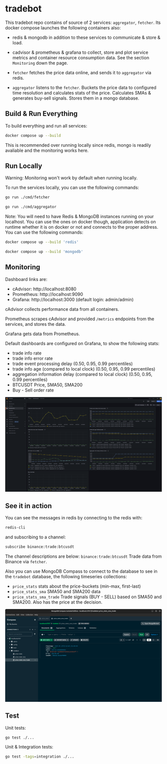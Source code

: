 # tradebot

This tradebot repo contains of source of 2 services: `aggregator`, `fetcher`.
Its docker compose launches the following containers also:
- redis & mongodb in addition to these services to communicate & store & load.
- cadvisor & prometheus & grafana to collect, store and plot service metrics and container resource consumption data. See the section `Monitoring` down the page.

- `fetcher` fetches the price data online, and sends it to `aggregator` via redis.
- `aggregator` listens to the `fetcher`. Buckets the price data to configured time resolution and calculates stats of the price. Calculates SMAs & generates buy-sell signals. Stores them in a mongo database.

## Build & Run Everything

To build everything and run all services:

```bash
docker compose up --build
```

This is recommended over running locally since redis, mongo is readily avaliable and the monitoring works here.

## Run Locally

Warning: Monitoring won't work by default when running locally.

To run the services locally, you can use the following commands:

```bash
go run ./cmd/fetcher
```
```bash
go run ./cmd/aggregator
```

Note: You will need to have Redis & MongoDB instances running on your localhost. You can use the ones on docker though, application detects on runtime whether it is on docker or not and connects to the proper address. You can use the following commands:

```bash
docker compose up --build 'redis'
```
```bash
docker compose up --build 'mongodb'
```

## Monitoring

Dashboard links are:
- cAdvisor: http://localhost:8080
- Prometheus: http://localhost:9090
- Grafana: http://localhost:3000 (default login: admin/admin)

cAdvisor collects performance data from all containers.

Prometheus scrapes cAdvisor and provided `/metrics` endpoints from the services, and stores the data.

Grafana gets data from Prometheus.

Default dashboards are configured on Grafana, to show the following stats:
- trade info rate
- trade info error rate
- trade event processing delay (0.50, 0.95, 0.99 percentiles)
- trade info age (compared to local clock) (0.50, 0.95, 0.99 percentiles)
- aggregation information delay (compared to local clock) (0.50, 0.95, 0.99 percentiles)
- BTCUSDT Price, SMA50, SMA200
- Buy - Sell order rate

![Dashboard screenshot showing the mentioned plots](https://github.com/kaanureyen/tradebot/blob/main/doc/dashboard.png?raw=true)

## See it in action

You can see the messages in redis by connecting to the redis with:

```bash
redis-cli
```

and subscribing to a channel:
```bash
subscribe binance:trade:btcusdt
```

The channel descriptions are below:
`binance:trade:btcusdt` Trade data from Binance via `fetcher`.

Also you can use MongoDB Compass to connect to the database to see in the `tradebot` database, the following timeseries collections:
- `price_stats` stats about the price-buckets (min-max, first-last)
- `price_stats_sma` SMA50 and SMA200 data
- `price_stats_sma_trade` Trade signals (BUY - SELL) based on SMA50 and SMA200. Also has the price at the decision.

![MongoDB tradebot database price_stats_sma_trade collection screenshot showing a BUY operation](https://github.com/kaanureyen/tradebot/blob/main/doc/price_stats_sma_trade.png?raw=true)

## Test

Unit tests:
```bash
go test ./...
```

Unit & Integration tests:
```bash
go test -tags=integration ./...
```
